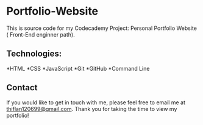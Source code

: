 # Portfolio-Website
This is source code for my Codecademy Project: Personal Portfolio Website ( Front-End enginner path).

## Technologies:
*HTML
*CSS
*JavaScript
*Git
*GitHub
*Command Line

## Contact
If you would like to get in touch with me, please feel free to email me at thiflan120699@gmail.com.
Thank you for taking the time to view my portfolio!
